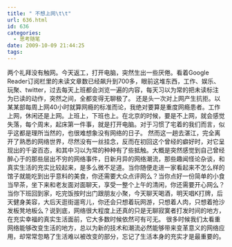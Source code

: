 ```yaml
---
title: " 不想上网\t\t"
url: 636.html
id: 636
categories:
  - 思考随笔
date: 2009-10-09 21:44:25
tags:
---
```


两个礼拜没有触网。今天返工，打开电脑，突然生出一些厌倦。看着Google Reader订阅栏里的未读文章数已经飙升到700多，眼前这堆东西，工作、娱乐、玩聚、twitter，过去每天上班都会浏览一遍的内容，每天习以为常的把未读标注为已读的动作，突然之间，全都变得无聊极了。 还是头一次对上网产生抗拒。以某某部每周上网40小时就算网瘾的标准而论，我绝对要算是重度网瘾患者。工作上网，休闲还是上网。上班上，下班也上。在北京的时候，要是不上网，就会感觉失落，每个周末，起床第一件事，就是打开电脑。对于习惯了宅着的我们而言，似乎这都是理所当然的，也很难想象没有网络的日子。 然而这一趟去湛江，完全离开了熟悉的网络世界，尽然没有一丝挂念，反而在初回这个曾经的癖好时，对它呈现出的千姿百态，和其中习以为常的种种有了些抵触。大概是突然感觉到自己曾经醉心于的那些层出不穷的网络事件，日新月异的网络潮流，那些趣闻怪论杂谈，和真实生活的充实比较起来，是多么微不足道。当你随便走进一家看起来不怎么样的馆子就能吃到出乎意料的美食，你还需要大众点评网么？当你点好一份简单的小食当早茶，坐下来和老友面对面聊天，享受一整个上午的清闲，你还需要开心网么？当你下班回到家，吃完饭按时出门跟朋友小聚，今天聊天喝酒，明天唱K打牌，后天健身美容，大后天逛街遛弯儿，你还会只想着玩网游，只想着人肉，只想着抢沙发板凳地板么？说到底，网络很大程度上还真的只是无聊寂寞者打发时间的地方，在充实幸福的真实生活面前，它大多数时候依然可有可无。 很多时候我们太看重网络能够改变生活的地方，总以为新的技术和潮流必然能够带来变革意义的网络应用，却常常忽略了生活难以被改变的部分，忘记了生活本身的充实才是最重要的。